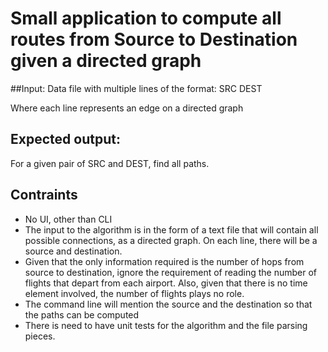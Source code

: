 # Small application to compute all routes from Source to Destination given a directed graph

##Input:
Data file with multiple lines of the format:
SRC DEST 

Where each line represents an edge on a directed graph

## Expected output:
For a given pair of SRC and DEST, find all paths.

## Contraints
- No UI, other than CLI
- The input to the algorithm is in the form of a text file that will contain all possible connections, as a directed graph. On each line, there will be a source and destination.
- Given that the only information required is the number of hops from source to destination, ignore the requirement of reading the number of flights that depart from each airport. Also, given that there is no time element involved, the number of flights plays no role.
- The command line will mention the source and the destination so that the paths can be computed
- There is need to have unit tests for the algorithm and the file parsing pieces.
